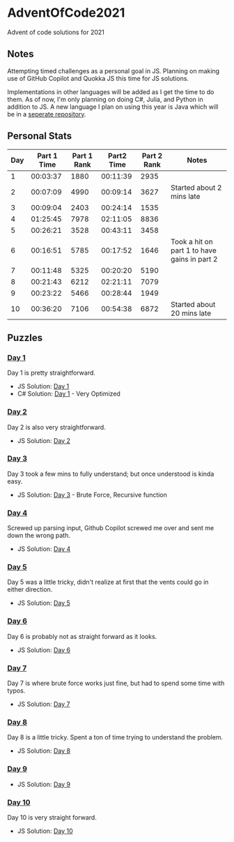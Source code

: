 # AdventOfCode2021
Advent of code solutions for 2021

## Notes
Attempting timed challenges as a personal goal in JS.
Planning on making use of GitHub Copilot and Quokka JS this time for JS solutions. 

Implementations in other languages will be added as I get the time to do them.
As of now, I'm only planning on doing C#, Julia, and Python in addition to JS. A new language I plan on using this year is Java which will be in a [seperate repository](https://github.com/adhokshaja/AdeventOfCode-Java).
## Personal Stats

| Day |Part 1 Time| Part 1 Rank |Part2 Time | Part 2 Rank |Notes|
|--|-----|-----|-----|-----|-----|
|1|00:03:37|1880|00:11:39|2935| |
|2|00:07:09|4990|00:09:14|3627| Started about 2 mins late |
|3|00:09:04|2403|00:24:14|1535| |
|4|01:25:45|7978|02:11:05|8836| |
|5|00:26:21|3528|00:43:11|3458| |
|6|00:16:51|5785|00:17:52|1646| Took a hit on part 1 to have gains in part 2 |
|7|00:11:48|5325|00:20:20|5190||
|8|00:21:43|6212|02:21:11|7079| |
|9|00:23:22|5466|00:28:44|1949| |
|10|00:36:20|7106|00:54:38|6872| Started about 20 mins late |




## Puzzles
### [Day 1](https://adventofcode.com/2021/day/1)
Day 1 is pretty straightforward.
- JS Solution: [Day 1](js/Day1.js)
- C# Solution: [Day 1](cs/day1.cs) - Very Optimized

### [Day 2](https://adventofcode.com/2021/day/2)
Day 2 is also very straightforward.
- JS Solution: [Day 2](js/Day2.js)

### [Day 3](https://adventofcode.com/2021/day/3)
Day 3 took a few mins to fully understand; but once understood is kinda easy. 
- JS Solution: [Day 3](js/Day3.js) - Brute Force, Recursive function

### [Day 4](https://adventofcode.com/2021/day/4)
Screwed up parsing input, Github Copilot screwed me over and sent me down the wrong path.
- JS Solution: [Day 4](js/Day4.js)

### [Day 5](https://adventofcode.com/2021/day/5)
Day 5 was a little tricky, didn't realize at first that the vents could go in either direction.
- JS Solution: [Day 5](js/Day5.js)

### [Day 6](https://adventofcode.com/2021/day/6)
Day 6 is probably not as straight forward as it looks. 
- JS Solution: [Day 6](js/Day6.js)

### [Day 7](https://adventofcode.com/2021/day/7)
Day 7 is where brute force works just fine, but had to spend some time with typos.
- JS Solution: [Day 7](js/Day7.js)


### [Day 8](https://adventofcode.com/2021/day/8)
Day 8 is a little tricky. Spent a ton of time trying to understand the problem.
- JS Solution: [Day 8](js/Day8.js)

### [Day 9](https://adventofcode.com/2021/day/9)

- JS Solution: [Day 9](js/Day9.js)

### [Day 10](https://adventofcode.com/2021/day/10)
Day 10 is very straight forward.
- JS Solution: [Day 10](js/Day10.js)
